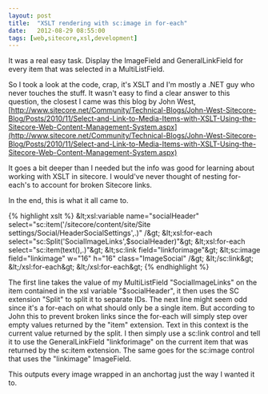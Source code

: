 ```yaml
---
layout: post
title:  "XSLT rendering with sc:image in for-each"
date:   2012-08-29 08:55:00
tags: [web,sitecore,xsl,development]
---
```


It was a real easy task. Display the ImageField and GeneralLinkField for every item that was selected in a MultiListField.

So I took a look at the code, crap, it's XSLT and I'm mostly a .NET guy who never touches the stuff. It wasn't easy to find a clear answer to this question, the closest I came was this blog by John West, [http://www.sitecore.net/Community/Technical-Blogs/John-West-Sitecore-Blog/Posts/2010/11/Select-and-Link-to-Media-Items-with-XSLT-Using-the-Sitecore-Web-Content-Management-System.aspx](http://www.sitecore.net/Community/Technical-Blogs/John-West-Sitecore-Blog/Posts/2010/11/Select-and-Link-to-Media-Items-with-XSLT-Using-the-Sitecore-Web-Content-Management-System.aspx)

It goes a bit deeper than I needed but the info was good for learning about working with XSLT in sitecore. I would've never thought of nesting for-each's to account for broken Sitecore links.

In the end, this is what it all came to.

{% highlight xslt %}
 &#x9;&#x9;&amp;lt;xsl:variable name=&quot;socialHeader&quot; select=&quot;sc:item('/sitecore/content/site/Site settings/Social/HeaderSocialSettings',.)&quot; /&amp;gt;&#xD;&#xA;        &amp;lt;xsl:for-each select=&quot;sc:Split('SocialImageLinks',$socialHeader)&quot;&amp;gt;&#xD;&#xA;          &amp;lt;xsl:for-each select=&quot;sc:item(text(),.)&quot;&amp;gt;&#xD;&#xA;            &amp;lt;sc:link field=&quot;linkforimage&quot;&amp;gt;&#xD;&#xA;              &amp;lt;sc:image field=&quot;linkimage&quot; w=&quot;16&quot; h=&quot;16&quot; class=&quot;ImageSocial&quot; /&amp;gt;&#xD;&#xA;            &amp;lt;/sc:link&amp;gt;&#xD;&#xA;          &amp;lt;/xsl:for-each&amp;gt;&#xD;&#xA;        &amp;lt;/xsl:for-each&amp;gt;&#xD;&#xA; 
{% endhighlight %}

The first line takes the value of my MultiListField "SocialImageLinks" on the item contained in the xsl variable "$socialHeader", it then uses the SC extension "Split" to split it to separate IDs. The next line might seem odd since it's a for-each on what should only be a single item. But according to John this to prevent broken links since the for-each will simply step over empty values returned by the "item" extension. Text in this context is the current value returned by the split. I then simply use a sc:link control and tell it to use the GeneralLinkField "linkforimage" on the current item that was returned by the sc:item extension. The same goes for the sc:image control that uses the "linkimage" ImageField.

This outputs every image wrapped in an anchortag just the way I wanted it to.